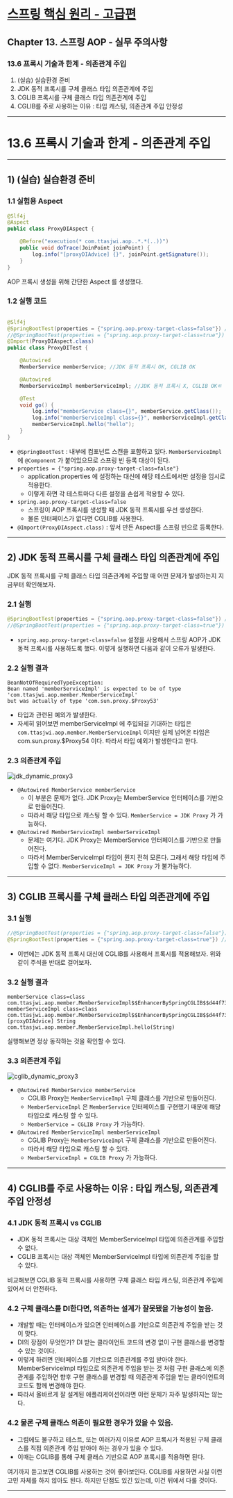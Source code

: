 # <a href = "../README.md" target="_blank">스프링 핵심 원리 - 고급편</a>
## Chapter 13. 스프링 AOP - 실무 주의사항
### 13.6 프록시 기술과 한계 - 의존관계 주입
1) (실습) 실습환경 준비
2) JDK 동적 프록시를 구체 클래스 타입 의존관계에 주입
3) CGLIB 프록시를 구체 클래스 타입 의존관계에 주입
4) CGLIB를 주로 사용하는 이유 : 타입 캐스팅, 의존관계 주입 안정성

---

# 13.6 프록시 기술과 한계 - 의존관계 주입

---

## 1) (실습) 실습환경 준비

### 1.1 실험용 Aspect
```java
@Slf4j
@Aspect
public class ProxyDIAspect {

    @Before("execution(* com.ttasjwi.aop..*.*(..))")
    public void doTrace(JoinPoint joinPoint) {
        log.info("[proxyDIAdvice] {}", joinPoint.getSignature());
    }
}

```
AOP 프록시 생성을 위해 간단한 Aspect 를 생성했다.

### 1.2 실행 코드
```java

@Slf4j
@SpringBootTest(properties = {"spring.aop.proxy-target-class=false"}) // JDK 동적 프록시
//@SpringBootTest(properties = {"spring.aop.proxy-target-class=true"}) // CGLIB 동적 프록시
@Import(ProxyDIAspect.class)
public class ProxyDITest {

    @Autowired
    MemberService memberService; //JDK 동적 프록시 OK, CGLIB OK

    @Autowired
    MemberServiceImpl memberServiceImpl; //JDK 동적 프록시 X, CGLIB OKㅌ

    @Test
    void go() {
        log.info("memberService class={}", memberService.getClass());
        log.info("memberServiceImpl class={}", memberServiceImpl.getClass());
        memberServiceImpl.hello("hello");
    }
}
```
- `@SpringBootTest` : 내부에 컴포넌트 스캔을 포함하고 있다. `MemberServiceImpl` 에 `@Component` 가
붙어있으므로 스프링 빈 등록 대상이 된다.
- `properties = {"spring.aop.proxy-target-class=false"}`
  - application.properties 에 설정하는 대신에 해당 테스트에서만 설정을 임시로 적용한다.
  - 이렇게 하면 각 테스트마다 다른 설정을 손쉽게 적용할 수 있다.
- `spring.aop.proxy-target-class=false`
  - 스프링이 AOP 프록시를 생성할 때 JDK 동적 프록시를 우선 생성한다.
  - 물론 인터페이스가 없다면 CGLIB를 사용한다.
- `@Import(ProxyDIAspect.class)` : 앞서 만든 Aspect를 스프링 빈으로 등록한다.

---

## 2) JDK 동적 프록시를 구체 클래스 타입 의존관계에 주입
JDK 동적 프록시를 구체 클래스 타입 의존관계에 주입할 때 어떤 문제가 발생하는지 지금부터 확인해보자.

### 2.1 실행
```java
@SpringBootTest(properties = {"spring.aop.proxy-target-class=false"}) // JDK 동적 프록시
//@SpringBootTest(properties = {"spring.aop.proxy-target-class=true"}) // CGLIB 동적 프록시
```
- `spring.aop.proxy-target-class=false` 설정을 사용해서 스프링 AOP가 JDK 동적 프록시를
사용하도록 했다. 이렇게 실행하면 다음과 같이 오류가 발생한다.

### 2.2 실행 결과
```shell
BeanNotOfRequiredTypeException:
Bean named 'memberServiceImpl' is expected to be of type 'com.ttasjwi.aop.member.MemberServiceImpl'
but was actually of type 'com.sun.proxy.$Proxy53'
```
- 타입과 관련된 예외가 발생한다.
- 자세히 읽어보면 memberServiceImpl 에 주입되길 기대하는 타입은
`com.ttasjwi.aop.member.MemberServiceImpl` 이지만
실제 넘어온 타입은 com.sun.proxy.$Proxy54 이다. 따라서 타입 예외가 발생한다고 한다.

### 2.3 의존관계 주입
![jdk_dynamic_proxy3](img/jdk_dynamic_proxy3.png)
- `@Autowired MemberService memberService`
  - 이 부분은 문제가 없다. JDK Proxy는 MemberService 인터페이스를 기반으로 만들어진다.
  - 따라서 해당 타입으로 캐스팅 할 수 있다. `MemberService = JDK Proxy` 가 가능하다.
- `@Autowired MemberServiceImpl memberServiceImpl`
  - 문제는 여기다. JDK Proxy는 MemberService 인터페이스를 기반으로 만들어진다.
  - 따라서 MemberServiceImpl 타입이 뭔지 전혀 모른다. 그래서 해당 타입에 주입할 수 없다.
  `MemberServiceImpl = JDK Proxy` 가 불가능하다.

---

## 3) CGLIB 프록시를 구체 클래스 타입 의존관계에 주입

### 3.1 실행
```java
//@SpringBootTest(properties = {"spring.aop.proxy-target-class=false"}) // JDK 동적 프록시
@SpringBootTest(properties = {"spring.aop.proxy-target-class=true"}) // CGLIB 동적 프록시
```
- 이번에는 JDK 동적 프록시 대신에 CGLIB를 사용해서 프록시를 적용해보자. 위와 같이 주석을 반대로
걸어보자.

### 3.2 실행 결과
```shell
memberService class=class com.ttasjwi.aop.member.MemberServiceImpl$$EnhancerBySpringCGLIB$$d44f7320
memberServiceImpl class=class com.ttasjwi.aop.member.MemberServiceImpl$$EnhancerBySpringCGLIB$$d44f7320
[proxyDIAdvice] String com.ttasjwi.aop.member.MemberServiceImpl.hello(String)
```
실행해보면 정상 동작하는 것을 확인할 수 있다.

### 3.3 의존관계 주입
![cglib_dynamic_proxy3](img/cglib_dynamic_proxy3.png)
- `@Autowired MemberService memberService`
  - CGLIB Proxy는 `MemberServiceImpl` 구체 클래스를 기반으로 만들어진다.
  - `MemberServiceImpl` 은 `MemberService` 인터페이스를 구현했기 때문에 해당 타입으로 캐스팅 할 수 있다.
  - `MemberService = CGLIB Proxy` 가 가능하다.
- `@Autowired MemberServiceImpl memberServiceImpl`
  - CGLIB Proxy는 `MemberServiceImpl` 구체 클래스를 기반으로 만들어진다.
  - 따라서 해당 타입으로 캐스팅 할 수 있다.
  - `MemberServiceImpl = CGLIB Proxy` 가 가능하다.

---

## 4) CGLIB를 주로 사용하는 이유 : 타입 캐스팅, 의존관계 주입 안정성

### 4.1 JDK 동적 프록시 vs CGLIB
- JDK 동적 프록시는 대상 객체인 MemberServiceImpl 타입에 의존관계를 주입할 수 없다.
- CGLIB 프록시는 대상 객체인 MemberServiceImpl 타입에 의존관계 주입을 할 수 있다.

비교해보면 CGLIB 동적 프록시를 사용하면 구체 클래스 타입 캐스팅, 의존관계 주입에 있어서 더 안전하다.

### 4.2 구체 클래스를 DI한다면, 의존하는 설계가 잘못됐을 가능성이 높음.
- 개발할 때는 인터페이스가 있으면 인터페이스를 기반으로 의존관계 주입을 받는 것이 맞다.
- DI의 장점이 무엇인가? DI 받는 클라이언트 코드의 변경 없이 구현 클래스를 변경할 수 있는 것이다.
- 이렇게 하려면 인터페이스를 기반으로 의존관계를 주입 받아야 한다. MemberServiceImpl 타입으로 의존관계
주입을 받는 것 처럼 구현 클래스에 의존관계를 주입하면 향후 구현 클래스를 변경할 때 의존관계 주입을
받는 클라이언트의 코드도 함께 변경해야 한다.
- 따라서 올바르게 잘 설계된 애플리케이션이라면 이런 문제가 자주 발생하지는 않는다.

### 4.2 물론 구체 클래스 의존이 필요한 경우가 있을 수 있음.
- 그럼에도 불구하고 테스트, 또는 여러가지 이유로 AOP 프록시가 적용된 구체 클래스를 직접 의존관계 주입
받아야 하는 경우가 있을 수 있다.
- 이때는 CGLIB를 통해 구체 클래스 기반으로 AOP 프록시를 적용하면 된다.

여기까지 듣고보면 CGLIB를 사용하는 것이 좋아보인다. CGLIB를 사용하면 사실 이런 고민 자체를 하지
않아도 된다. 하지만 단점도 있긴 있는데, 이건 뒤에서 다룰 것이다.

---
